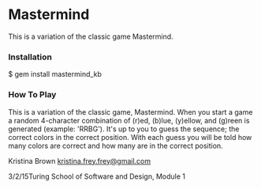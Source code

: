 <h1>Mastermind</h1>
This is a variation of the classic game Mastermind.

<h3>Installation</h3>

$ gem install mastermind_kb

<h3>How To Play</h3>
This is a variation of the classic game, Mastermind. When you start a game a random 4-character combination of (r)ed, (b)lue, (y)ellow, and (g)reen is generated (example: 'RRBG'). It's up to you to guess the sequence; the correct colors in the correct position. With each guess you will be told how many colors are correct and how many are in the correct position.

Kristina Brown
kristina.frey.frey@gmail.com

3/2/15Turing School of Software and Design, Module 1
